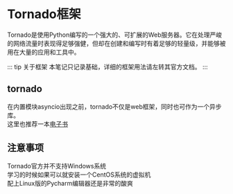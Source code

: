 # Tornado框架

Tornado是使用Python编写的一个强大的、可扩展的Web服务器。它在处理严峻的网络流量时表现得足够强健，但却在创建和编写时有着足够的轻量级，并能够被用在大量的应用和工具中。

::: tip 关于框架
本笔记只记录基础，详细的框架用法请左转其官方文档。
:::



## tornado

在内置模块asyncio出现之前，tornado不仅是web框架，同时也可作为一个异步库。    
这里也推荐一本[电子书](http://demo.pythoner.com/itt2zh/index.html)



## 注意事项

Tornado官方并不支持Windows系统    
学习的时候如果可以就安装一个CentOS系统的虚拟机    
配上Linux版的Pycharm编辑器还是非常的酸爽